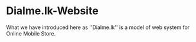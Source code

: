 # Dialme.lk-Website
What we have introduced here as ''Dialme.lk'' is a model of web system for Online Mobile Store.
